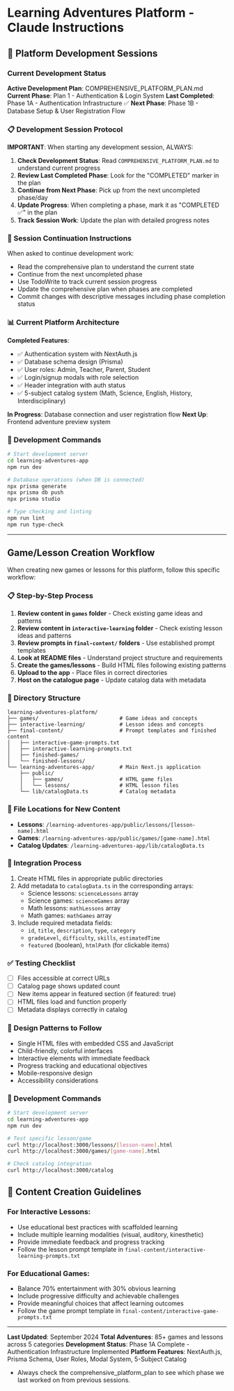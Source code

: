 # Learning Adventures Platform - Claude Instructions

## 🚀 Platform Development Sessions

### Current Development Status

**Active Development Plan**: COMPREHENSIVE_PLATFORM_PLAN.md
**Current Phase**: Plan 1 - Authentication & Login System
**Last Completed**: Phase 1A - Authentication Infrastructure ✅
**Next Phase**: Phase 1B - Database Setup & User Registration Flow

### 📋 Development Session Protocol

**IMPORTANT**: When starting any development session, ALWAYS:

1. **Check Development Status**: Read `COMPREHENSIVE_PLATFORM_PLAN.md` to understand current progress
2. **Review Last Completed Phase**: Look for the "COMPLETED" marker in the plan
3. **Continue from Next Phase**: Pick up from the next uncompleted phase/day
4. **Update Progress**: When completing a phase, mark it as "COMPLETED ✅" in the plan
5. **Track Session Work**: Update the plan with detailed progress notes

### 🎯 Session Continuation Instructions

When asked to continue development work:
- Read the comprehensive plan to understand the current state
- Continue from the next uncompleted phase
- Use TodoWrite to track current session progress
- Update the comprehensive plan when phases are completed
- Commit changes with descriptive messages including phase completion status

### 📊 Current Platform Architecture

**Completed Features**:
- ✅ Authentication system with NextAuth.js
- ✅ Database schema design (Prisma)
- ✅ User roles: Admin, Teacher, Parent, Student
- ✅ Login/signup modals with role selection
- ✅ Header integration with auth status
- ✅ 5-subject catalog system (Math, Science, English, History, Interdisciplinary)

**In Progress**: Database connection and user registration flow
**Next Up**: Frontend adventure preview system

### 🔄 Development Commands

```bash
# Start development server
cd learning-adventures-app
npm run dev

# Database operations (when DB is connected)
npx prisma generate
npx prisma db push
npx prisma studio

# Type checking and linting
npm run lint
npm run type-check
```

---

## Game/Lesson Creation Workflow

When creating new games or lessons for this platform, follow this specific workflow:

### 📋 Step-by-Step Process
1. **Review content in `games` folder** - Check existing game ideas and patterns
2. **Review content in `interactive-learning` folder** - Check existing lesson ideas and patterns
3. **Review prompts in `final-content/` folders** - Use established prompt templates
4. **Look at README files** - Understand project structure and requirements
5. **Create the games/lessons** - Build HTML files following existing patterns
6. **Upload to the app** - Place files in correct directories
7. **Host on the catalogue page** - Update catalog data with metadata

### 📁 Directory Structure
```
learning-adventures-platform/
├── games/                          # Game ideas and concepts
├── interactive-learning/           # Lesson ideas and concepts
├── final-content/                  # Prompt templates and finished content
│   ├── interactive-game-prompts.txt
│   ├── interactive-learning-prompts.txt
│   ├── finished-games/
│   └── finished-lessons/
└── learning-adventures-app/        # Main Next.js application
    ├── public/
    │   ├── games/                  # HTML game files
    │   └── lessons/                # HTML lesson files
    └── lib/catalogData.ts          # Catalog metadata
```

### 🎯 File Locations for New Content
- **Lessons**: `/learning-adventures-app/public/lessons/[lesson-name].html`
- **Games**: `/learning-adventures-app/public/games/[game-name].html`
- **Catalog Updates**: `/learning-adventures-app/lib/catalogData.ts`

### 🔄 Integration Process
1. Create HTML files in appropriate public directories
2. Add metadata to `catalogData.ts` in the corresponding arrays:
   - Science lessons: `scienceLessons` array
   - Science games: `scienceGames` array
   - Math lessons: `mathLessons` array
   - Math games: `mathGames` array
3. Include required metadata fields:
   - `id`, `title`, `description`, `type`, `category`
   - `gradeLevel`, `difficulty`, `skills`, `estimatedTime`
   - `featured` (boolean), `htmlPath` (for clickable items)

### ✅ Testing Checklist
- [ ] Files accessible at correct URLs
- [ ] Catalog page shows updated count
- [ ] New items appear in featured section (if featured: true)
- [ ] HTML files load and function properly
- [ ] Metadata displays correctly in catalog

### 🎨 Design Patterns to Follow
- Single HTML files with embedded CSS and JavaScript
- Child-friendly, colorful interfaces
- Interactive elements with immediate feedback
- Progress tracking and educational objectives
- Mobile-responsive design
- Accessibility considerations

### 🧪 Development Commands
```bash
# Start development server
cd learning-adventures-app
npm run dev

# Test specific lesson/game
curl http://localhost:3000/lessons/[lesson-name].html
curl http://localhost:3000/games/[game-name].html

# Check catalog integration
curl http://localhost:3000/catalog
```

## 📝 Content Creation Guidelines

### For Interactive Lessons:
- Use educational best practices with scaffolded learning
- Include multiple learning modalities (visual, auditory, kinesthetic)
- Provide immediate feedback and progress tracking
- Follow the lesson prompt template in `final-content/interactive-learning-prompts.txt`

### For Educational Games:
- Balance 70% entertainment with 30% obvious learning
- Include progressive difficulty and achievable challenges
- Provide meaningful choices that affect learning outcomes
- Follow the game prompt template in `final-content/interactive-game-prompts.txt`

---

**Last Updated**: September 2024
**Total Adventures**: 85+ games and lessons across 5 categories
**Development Status**: Phase 1A Complete - Authentication Infrastructure Implemented
**Platform Features**: NextAuth.js, Prisma Schema, User Roles, Modal System, 5-Subject Catalog
- Always check the comprehensive_platform_plan to see which phase we last worked on from previous sessions.